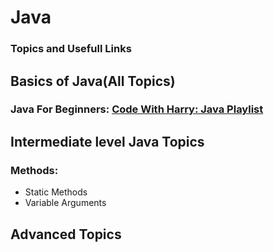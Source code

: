 # Java
### Topics and Usefull Links
## Basics of Java(All Topics)
### Java For Beginners: [Code With Harry: Java Playlist](https://www.youtube.com/watch?v=ntLJmHOJ0ME&list=PLu0W_9lII9agS67Uits0UnJyrYiXhDS6q) 
## Intermediate level Java Topics 
### Methods:
- Static Methods
- Variable Arguments




## Advanced Topics
